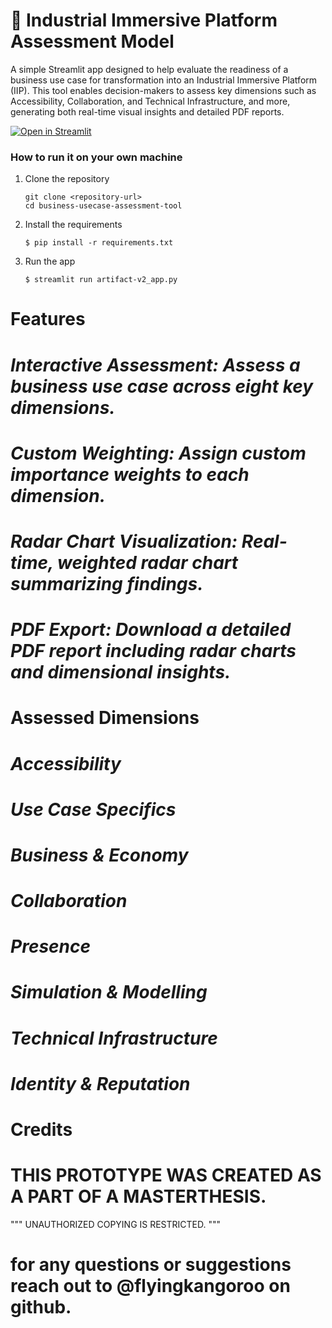 # 🎈 Industrial Immersive Platform Assessment Model

A simple Streamlit app designed to help evaluate the readiness of a business use case for transformation into an Industrial Immersive Platform (IIP). This tool enables decision-makers to assess key dimensions such as Accessibility, Collaboration, and Technical Infrastructure, and more, generating both real-time visual insights and detailed PDF reports.

[![Open in Streamlit](https://static.streamlit.io/badges/streamlit_badge_black_white.svg)](https://artifact-v2.streamlit.app/)

### How to run it on your own machine

1. Clone the repository

   ```
   git clone <repository-url>
   cd business-usecase-assessment-tool
   ```
2. Install the requirements

   ```
   $ pip install -r requirements.txt
   ```

2. Run the app

   ```
   $ streamlit run artifact-v2_app.py
   ```

# Features
   # *Interactive Assessment: Assess a business use case across eight key dimensions.*
   # *Custom Weighting: Assign custom importance weights to each dimension.*
   # *Radar Chart Visualization: Real-time, weighted radar chart summarizing findings.*
   # *PDF Export: Download a detailed PDF report including radar charts and dimensional insights.*

# Assessed Dimensions
   # *Accessibility*
   # *Use Case Specifics*
   # *Business & Economy*
   # *Collaboration*
   # *Presence*
   # *Simulation & Modelling*
   # *Technical Infrastructure*
   # *Identity & Reputation*

# Credits
   # THIS PROTOTYPE WAS CREATED AS A PART OF A MASTERTHESIS.
   """
   UNAUTHORIZED COPYING IS RESTRICTED.
   """
   # for any questions or suggestions reach out to @flyingkangoroo on github.